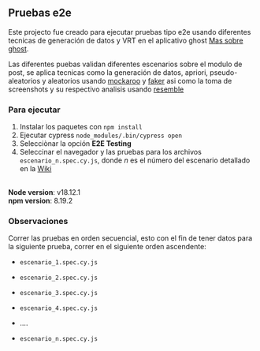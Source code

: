 ## Pruebas e2e

Este projecto fue creado para ejecutar pruebas tipo e2e usando diferentes tecnicas de generación de datos y VRT en el aplicativo ghost [Mas sobre ghost](https://ghost.org/).

Las diferentes puebas validan diferentes escenarios sobre el modulo de post, se aplica tecnicas como la generación de datos, apriori, pseudo-aleatorios y aleatorios usando [mockaroo](https://www.mockaroo.com/) y [faker](https://fakerjs.dev/) asi como la toma de screenshots y su respectivo analisis usando [resemble](EstrategiaFinal/Cypress/resembleCypress/Readme.md)

### Para ejecutar

1. Instalar los paquetes con `npm install`
2. Ejecutar cypress `node_modules/.bin/cypress open`
3. Selecciònar la opción **E2E Testing**
4. Seleccinar el navegador y las pruebas para los archivos `escenario_n.spec.cy.js`, donde _n_ es el número del escenario detallado en la [Wiki](https://github.com/JorgeIvanPuyo/Testing-CCD-JIP-AFB-JFC/wiki)

<br>
<b>Node version</b>: v18.12.1
<br>
<b>npm version</b>: 8.19.2

### Observaciones

Correr las pruebas en orden secuencial, esto con el fin de tener datos para la siguiente prueba, correr en el siguiente orden ascendente:

- `escenario_1.spec.cy.js`
- `escenario_2.spec.cy.js`
- `escenario_3.spec.cy.js`
- `escenario_4.spec.cy.js`
  <br>

- ....
  <br>

- `escenario_n.spec.cy.js`
